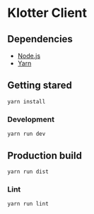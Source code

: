 # Klotter Client

## Dependencies

- [Node.js](https://nodejs.org)
- [Yarn](https://yarnpkg.com)

## Getting stared

    yarn install

### Development

    yarn run dev

## Production build

    yarn run dist

### Lint

    yarn run lint
